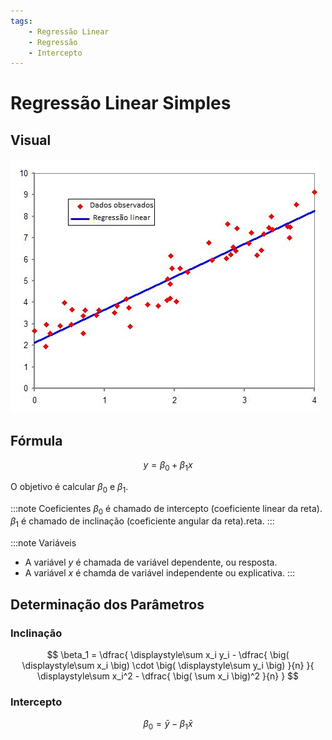 ```yaml
---
tags:
    - Regressão Linear
    - Regressão
    - Intercepto
---
```


# Regressão Linear Simples

## Visual

![Regressão Linear Simples](./images/regressao_linear_simples.jpg)

## Fórmula

$$
y = \beta_0 + \beta_1 x 
$$

O objetivo é calcular $\beta_0$ e $\beta_1$.

:::note Coeficientes
$\beta_0$ é chamado de intercepto (coeficiente linear da reta). $\beta_1$ é chamado de inclinação (coeficiente angular da reta).reta.
:::

:::note Variáveis
- A variável $y$ é chamada de variável dependente, ou resposta.
- A variável $x$ é chamda de variável independente ou explicativa.
:::

## Determinação dos Parâmetros

### Inclinação

$$
\beta_1 = \dfrac{
    \displaystyle\sum x_i y_i - \dfrac{
        \big(
            \displaystyle\sum x_i
        \big) \cdot \big(
            \displaystyle\sum y_i
        \big)
    }{n}
}{
    \displaystyle\sum x_i^2 - \dfrac{
        \big(
            \sum x_i
        \big)^2
    }{n}
}
$$

### Intercepto

$$
\beta_0 = \bar{y} - \beta_1\bar{x}
$$
